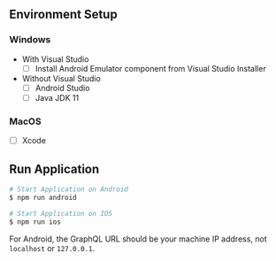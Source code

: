 ## Environment Setup

### Windows
- With Visual Studio
  - [ ] Install Android Emulator component from Visual Studio Installer

- Without Visual Studio
  - [ ] Android Studio
  - [ ] Java JDK 11

### MacOS

- [ ] Xcode

## Run Application

```bash
# Start Application on Android
$ npm run android

# Start Application on IOS
$ npm run ios
```
For Android, the GraphQL URL should be your machine IP address, not `localhost` or `127.0.0.1`.
